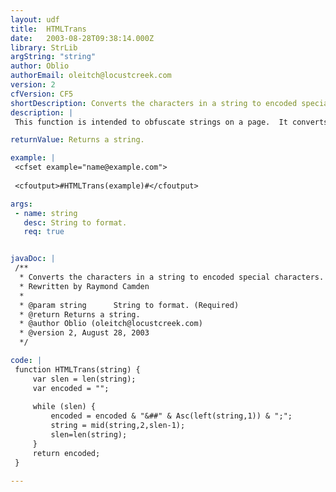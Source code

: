 ```yaml
---
layout: udf
title:  HTMLTrans
date:   2003-08-28T09:38:14.000Z
library: StrLib
argString: "string"
author: Oblio
authorEmail: oleitch@locustcreek.com
version: 2
cfVersion: CF5
shortDescription: Converts the characters in a string to encoded special characters.
description: |
 This function is intended to obfuscate strings on a page.  It converts characters to their ASCII decimal equivalent, and outputs the concatenated result in place of the original.  This is particularly useful for protecting email addresses from harvesters (or at least until they figure it out).  Best of all, you can still use href=&quot;mailto:#HTMLTrans(example)#&quot;.

returnValue: Returns a string.

example: |
 <cfset example="name@example.com">
 
 <cfoutput>#HTMLTrans(example)#</cfoutput>

args:
 - name: string
   desc: String to format.
   req: true


javaDoc: |
 /**
  * Converts the characters in a string to encoded special characters.
  * Rewritten by Raymond Camden
  * 
  * @param string      String to format. (Required)
  * @return Returns a string. 
  * @author Oblio (oleitch@locustcreek.com) 
  * @version 2, August 28, 2003 
  */

code: |
 function HTMLTrans(string) {
     var slen = len(string);
     var encoded = "";
 
     while (slen) {
         encoded = encoded & "&##" & Asc(left(string,1)) & ";";
         string = mid(string,2,slen-1);
         slen=len(string);
     }
     return encoded;
 }

---
```


